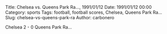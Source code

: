 Title: Chelsea vs. Queens Park Ra…, 1991/01/12
Date: 1991/01/12 00:00
Category: sports
Tags: football, football scores, Chelsea, Queens Park Ra…
Slug: chelsea-vs-queens-park-ra
Author: carbonero


Chelsea 2 - 0 Queens Park Ra…
